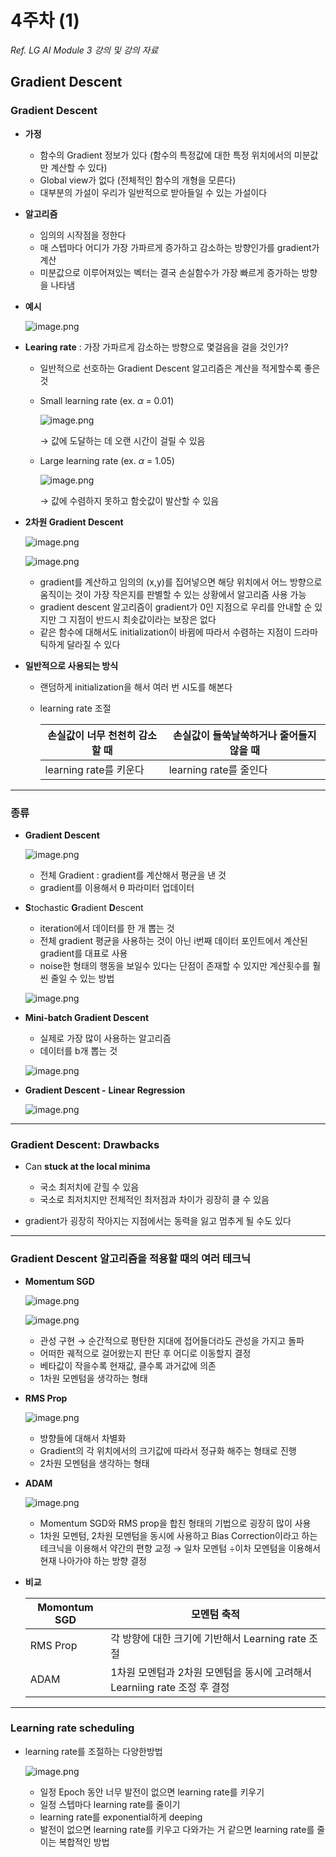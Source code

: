 # 4주차 (1)

*Ref. LG AI Module 3 강의 및 강의 자료*

## Gradient Descent

### Gradient Descent

- **가정**
    - 함수의 Gradient 정보가 있다 (함수의 특정값에 대한 특정 위치에서의 미분값만 계산할 수 있다)
    - Global view가 없다 (전체적인 함수의 개형을 모른다)
    - 대부분의 가설이 우리가 일반적으로 받아들일 수 있는 가설이다
    
- **알고리즘**
    - 임의의 시작점을 정한다
    - 매 스텝마다 어디가 가장 가파르게 증가하고 감소하는 방향인가를 gradient가 계산
    - 미분값으로 이루어져있는 벡터는 결국 손실함수가 가장 빠르게 증가하는 방향을 나타냄
    
- **예시**
    
    ![image.png](image.png)
    
- **Learing rate** : 가장 가파르게 감소하는 방향으로 몇걸음을 걸을 것인가?
    - 일반적으로 선호하는 Gradient Descent 알고리즘은 계산을 적게할수록 좋은 것
    - Small learning rate (ex. $\alpha$ = 0.01)
        
        ![image.png](image%201.png)
        
        → 값에 도달하는 데 오랜 시간이 걸릴 수 있음
        
    - Large learning rate (ex. $\alpha$ = 1.05)
        
        ![image.png](image%202.png)
        
        → 값에 수렴하지 못하고 함숫값이 발산할 수 있음
        

- **2차원 Gradient Descent**
    
    ![image.png](image%203.png)
    
    ![image.png](image%204.png)
    
    - gradient를 계산하고 임의의 (x,y)를 집어넣으면 해당 위치에서 어느 방향으로 움직이는 것이 가장 작은지를 판별할 수 있는 상황에서 알고리즘 사용 가능
    - gradient descent 알고리즘이 gradient가 0인 지점으로 우리를 안내할 순 있지만 그 지점이 반드시 최솟값이라는 보장은 없다
    - 같은 함수에 대해서도 initialization이 바뀜에 따라서 수렴하는 지점이 드라마틱하게 달라질 수 있다

- **일반적으로 사용되는 방식**
    - 랜덤하게 initialization을 해서 여러 번 시도를 해본다
    - learning rate 조절
        
        
        | 손실값이 너무 천천히 감소할 때 | 손실값이 들쑥날쑥하거나 줄어들지 않을 때 |
        | --- | --- |
        | learning rate를 키운다 | learning rate를 줄인다 |

---

### 종류

- **Gradient Descent**
    
    ![image.png](image%205.png)
    
    - 전체 Gradient : gradient를 계산해서 평균을 낸 것
    - gradient를 이용해서 θ 파라미터 업데이터

- **S**tochastic **G**radient **D**escent
    - iteration에서 데이터를 한 개 뽑는 것
    - 전체 gradient 평균을 사용하는 것이 아닌 i번째 데이터 포인트에서 계산된 gradient를 대표로 사용
    - noise한 형태의 행동을 보일수 있다는 단점이 존재할 수 있지만 계산횟수를 훨씬 줄일 수 있는 방법
    
    ![image.png](image%206.png)
    

- **Mini-batch Gradient Descent**
    - 실제로 가장 많이 사용하는 알고리즘
    - 데이터를 b개 뽑는 것
    
    ![image.png](image%207.png)
    

- **Gradient Descent -** **Linear Regression**
    
    ![image.png](image%208.png)
    

---

### Gradient Descent: Drawbacks

- Can **stuck at the local minima**
    - 국소 최저치에 갇힐 수 있음
    - 국소로 최저치지만 전체적인 최저점과 차이가 굉장히 클 수 있음
    
- gradient가 굉장히 작아지는 지점에서는 동력을 잃고 멈추게 될 수도 있다

---

### Gradient Descent 알고리즘을 적용할 때의 여러 테크닉

- **Momentum SGD**
    
    ![image.png](image%209.png)
    
    ![image.png](image%2010.png)
    
    - 관성 구현 → 순간적으로 평탄한 지대에 접어들더라도 관성을 가지고 돌파
    - 어떠한 궤적으로 걸어왔는지 판단 후 어디로 이동할지 결정
    - 베타값이 작을수록 현재값, 클수록 과거값에 의존
    - 1차원 모멘텀을 생각하는 형태
    
- **RMS Prop**
    
    ![image.png](image%2011.png)
    
    - 방향들에 대해서 차별화
    - Gradient의 각 위치에서의 크기값에 따라서 정규화 해주는 형태로 진행
    - 2차원 모멘텀을 생각하는 형태
    
- **ADAM**
    
    ![image.png](image%2012.png)
    
    - Momentum SGD와 RMS prop을 합친 형태의 기법으로 굉장히 많이 사용
    - 1차원 모멘텀, 2차원 모멘텀을 동시에 사용하고 Bias Correction이라고 하는 테크닉을 이용해서 약간의 편향 교정 → 일차 모멘텀 $\div$이차 모멘텀을 이용해서 현재 나아가야 하는 방향 결정
    
- **비교**
    
    
    | Momontum SGD | 모멘텀 축적 |
    | --- | --- |
    | RMS Prop | 각 방향에 대한 크기에 기반해서 Learning rate 조절 |
    | ADAM | 1차원 모멘텀과 2차원 모멘텀을 동시에 고려해서 Learniing rate 조정 후 결정 |
    

---

### Learning rate scheduling

- learning rate를 조절하는 다양한방법
    
    ![image.png](image%2013.png)
    
    - 일정 Epoch 동안 너무 발전이 없으면 learning rate를 키우기
    - 일정 스텝마다 learning rate를 줄이기
    - learning rate를 exponential하게 deeping
    - 발전이 없으면 learning rate를 키우고 다와가는 거 같으면 learning rate를 줄이는 복합적인 방법